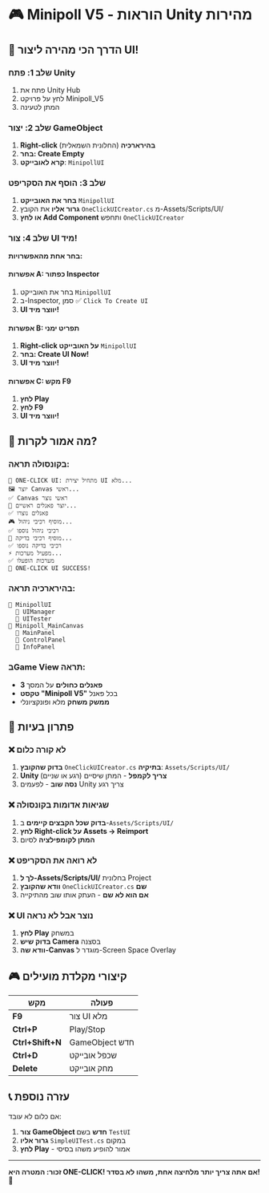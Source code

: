 # 🎮 Minipoll V5 - הוראות Unity מהירות

## 🚀 הדרך הכי מהירה ליצור UI!

### שלב 1: פתח Unity
1. פתח את Unity Hub
2. לחץ על פרויקט Minipoll_V5
3. המתן לטעינה

### שלב 2: יצור GameObject
1. **Right-click בהירארכיה** (החלונית השמאלית)
2. **בחר: Create Empty**
3. **קרא לאובייקט**: `MinipollUI`

### שלב 3: הוסף את הסקריפט
1. **בחר את האובייקט** `MinipollUI`
2. **גרור אליו** את הקובץ `OneClickUICreator.cs` מ-Assets/Scripts/UI/
3. **או לחץ Add Component** ותחפש `OneClickUICreator`

### שלב 4: צור UI מיד!
**בחר אחת מהאפשרויות:**

#### אפשרות A: כפתור Inspector
1. בחר את האובייקט `MinipollUI`
2. ב-Inspector, סמן ✅ `Click To Create UI`
3. **UI יווצר מיד!**

#### אפשרות B: תפריט ימני
1. **Right-click על האובייקט** `MinipollUI`
2. **בחר: Create UI Now!**
3. **UI יווצר מיד!**

#### אפשרות C: מקש F9
1. **לחץ Play**
2. **לחץ F9**
3. **UI יווצר מיד!**

## 🎯 מה אמור לקרות?

### בקונסולה תראה:
```
🚀 ONE-CLICK UI: מתחיל יצירת UI מלא...
🖼️ יוצר Canvas ראשי...
✅ Canvas ראשי נוצר
📱 יוצר פאנלים ראשיים...
✅ פאנלים נוצרו
🎮 מוסיף רכיבי ניהול...
✅ רכיבי ניהול נוספו
🧪 מוסיף רכיבי בדיקה...
✅ רכיבי בדיקה נוספו
⚡ מפעיל מערכות...
✅ מערכות הופעלו
🎉 ONE-CLICK UI SUCCESS!
```

### בהירארכיה תראה:
```
📁 MinipollUI
  📁 UIManager
  📁 UITester
📁 Minipoll_MainCanvas
  📱 MainPanel
  📱 ControlPanel  
  📱 InfoPanel
```

### בGame View תראה:
- **3 פאנלים כחולים** על המסך
- **טקסט "Minipoll V5"** בכל פאנל
- **ממשק משחק** מלא ופונקציונלי

## 🔧 פתרון בעיות

### ❌ לא קורה כלום
1. **בדוק שהקובץ** `OneClickUICreator.cs` **בתיקיה**: `Assets/Scripts/UI/`
2. **Unity צריך לקמפל** - המתן שיסיים (רגע או שניים)
3. **נסה שוב** - לפעמים Unity צריך רגע

### ❌ שגיאות אדומות בקונסולה
1. **בדוק שכל הקבצים קיימים** ב-`Assets/Scripts/UI/`
2. **לחץ Right-click על Assets → Reimport**
3. **המתן לקומפילציה** לסיום

### ❌ לא רואה את הסקריפט
1. **לך ל-Assets/Scripts/UI/** בחלונית Project
2. **וודא שהקובץ** `OneClickUICreator.cs` **שם**
3. **אם הוא לא שם** - העתק אותו שוב מהתיקייה

### ❌ UI נוצר אבל לא נראה
1. **לחץ Play** במשחק
2. **בדוק שיש Camera** בסצנה
3. **וודא שה-Canvas** מוגדר ל-Screen Space Overlay

## 🎮 קיצורי מקלדת מועילים

| מקש | פעולה |
|-----|--------|
| **F9** | צור UI מלא |
| **Ctrl+P** | Play/Stop |
| **Ctrl+Shift+N** | GameObject חדש |
| **Ctrl+D** | שכפל אובייקט |
| **Delete** | מחק אובייקט |

## 📞 עזרה נוספת

אם כלום לא עובד:
1. **צור GameObject חדש** בשם `TestUI`
2. **גרור אליו** `SimpleUITest.cs` במקום
3. **לחץ Play** - אמור להופיע משהו בסיסי

---

**זכור: המטרה היא ONE-CLICK! אם אתה צריך יותר מלחיצה אחת, משהו לא בסדר! 🎯**
